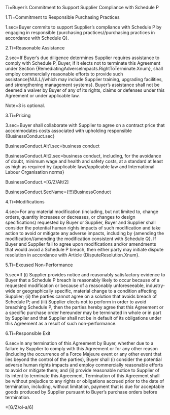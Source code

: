 Ti=Buyer’s Commitment to Support Supplier Compliance with Schedule P 

1.Ti=Commitment to Responsible Purchasing Practices

1.sec=Buyer commits to support Supplier’s compliance with Schedule P by engaging in responsible {purchasing practices//purchasing practices in accordance with Schedule Q}.

2.Ti=Reasonable Assistance

2.sec=If Buyer’s due diligence determines Supplier requires assistance to comply with Schedule P, Buyer, if it elects not to terminate this Agreement under Section {RemediatingAdverseImpacts.RightToTerminate.Xnum}, shall employ commercially reasonable efforts to provide such assistance{NULL//which may include Supplier training, upgrading facilities, and strengthening management systems}. Buyer’s assistance shall not be deemed a waiver by Buyer of any of its rights, claims or defenses under this Agreement or under applicable law.

Note=3 is optional.

3.Ti=Pricing

3.sec=Buyer shall collaborate with Supplier to agree on a contract price that accommodates costs associated with upholding responsible {BusinessConduct.sec}

BusinessConduct.Alt1.sec=business conduct

BusinessConduct.Alt2.sec=business conduct, including, for the avoidance of doubt, minimum wage and health and safety costs, at a standard at least as high as required by {applicable law//applicable law and International Labour Organisation norms}

BusinessConduct.=[G/Z/Alt/2]

BusinessConduct.SecName={!!!}BusinessConduct

4.Ti=Modifications

4.sec=For any material modification (including, but not limited to, change orders, quantity increases or decreases, or changes to design specifications) requested by Buyer or Supplier, Buyer and Supplier shall consider the potential human rights impacts of such modification and take action to avoid or mitigate any adverse impacts, including by {amending the modification//amending the modification consistent with Schedule Q}. If Buyer and Supplier fail to agree upon modifications and/or amendments that would avoid a Schedule P breach, then either party may initiate dispute resolution in accordance with Article {DisputeResolution.Xnum}.

5.Ti=Excused Non-Performance

5.sec=If (i) Supplier provides notice and reasonably satisfactory evidence to Buyer that a Schedule P breach is reasonably likely to occur because of a requested modification or because of a reasonably unforeseeable, industry-wide or geographically specific, material change to a condition affecting Supplier;  (ii) the parties cannot agree on a solution that avoids breach of Schedule P; and (iii) Supplier elects not to perform in order to avoid breaching Schedule P, then the parties hereby agree that this Agreement or a specific purchase order hereunder may be terminated in whole or in part by Supplier and that Supplier shall not be in default of its obligations under this Agreement as a result of such non-performance.

6.Ti=Responsible Exit

6.sec=In any termination of this Agreement by Buyer, whether due to a failure by Supplier to comply with this Agreement or for any other reason (including the occurrence of a Force Majeure event or any other event that lies beyond the control of the parties),  Buyer shall (i) consider the potential adverse human rights impacts and employ commercially reasonable efforts to avoid or mitigate them; and (ii) provide reasonable notice to Supplier of its intent to terminate this Agreement.  Termination of this Agreement shall be without prejudice to any rights or obligations accrued prior to the date of termination, including, without limitation, payment that is due for acceptable goods produced by Supplier pursuant to Buyer’s purchase orders before termination.  

=[G/Z/ol-a/6]



